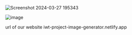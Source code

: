 ![Screenshot 2024-03-27 195343](https://github.com/ratankumarthakur/IWT-Project/assets/144756277/35ddc474-359b-4805-8a9c-1cc3189de3a4)

![image](https://github.com/ratankumarthakur/IWT-Project/assets/144756277/7f536412-7d01-4ebb-ad06-2f2c649ac459)

url of our website
iwt-project-image-generator.netlify.app
